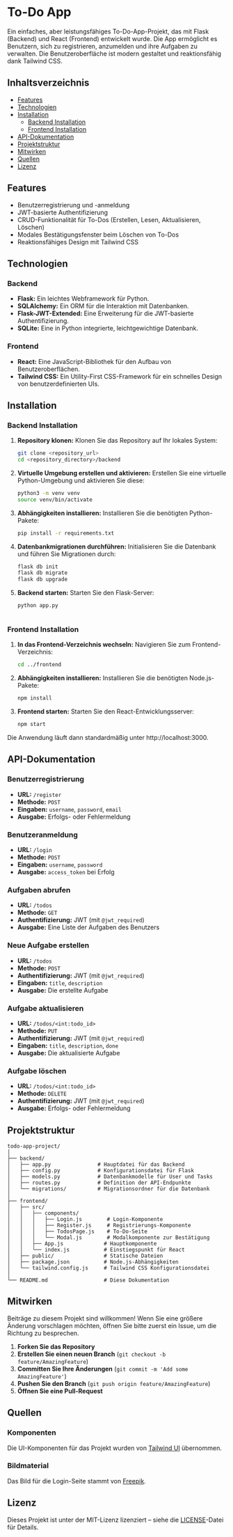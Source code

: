 # To-Do App

Ein einfaches, aber leistungsfähiges To-Do-App-Projekt, das mit Flask (Backend) und React (Frontend) entwickelt wurde. Die App ermöglicht es Benutzern, sich zu registrieren, anzumelden und ihre Aufgaben zu verwalten. Die Benutzeroberfläche ist modern gestaltet und reaktionsfähig dank Tailwind CSS.

## Inhaltsverzeichnis

- [Features](#features)
- [Technologien](#technologien)
- [Installation](#installation)
  - [Backend Installation](#backend-installation)
  - [Frontend Installation](#frontend-installation)
- [API-Dokumentation](#api-dokumentation)
- [Projektstruktur](#projektstruktur)
- [Mitwirken](#mitwirken)
- [Quellen](#quellen)
- [Lizenz](#lizenz)

## Features

- Benutzerregistrierung und -anmeldung
- JWT-basierte Authentifizierung
- CRUD-Funktionalität für To-Dos (Erstellen, Lesen, Aktualisieren, Löschen)
- Modales Bestätigungsfenster beim Löschen von To-Dos
- Reaktionsfähiges Design mit Tailwind CSS

## Technologien

### Backend

- **Flask:** Ein leichtes Webframework für Python.
- **SQLAlchemy:** Ein ORM für die Interaktion mit Datenbanken.
- **Flask-JWT-Extended:** Eine Erweiterung für die JWT-basierte Authentifizierung.
- **SQLite:** Eine in Python integrierte, leichtgewichtige Datenbank.

### Frontend

- **React:** Eine JavaScript-Bibliothek für den Aufbau von Benutzeroberflächen.
- **Tailwind CSS:** Ein Utility-First CSS-Framework für ein schnelles Design von benutzerdefinierten UIs.

## Installation

### Backend Installation

1. **Repository klonen:**
   Klonen Sie das Repository auf Ihr lokales System:
   ```bash
   git clone <repository_url>
   cd <repository_directory>/backend

2. **Virtuelle Umgebung erstellen und aktivieren:**
   Erstellen Sie eine virtuelle Python-Umgebung und aktivieren Sie diese:
   ```bash
   python3 -m venv venv
   source venv/bin/activate

3. **Abhängigkeiten installieren:**
   Installieren Sie die benötigten Python-Pakete:
   ```bash
   pip install -r requirements.txt

4. **Datenbankmigrationen durchführen:**
   Initialisieren Sie die Datenbank und führen Sie Migrationen durch:
   ```bash
   flask db init
   flask db migrate
   flask db upgrade

5. **Backend starten:**
   Starten Sie den Flask-Server:
   ```bash
   python app.py



### Frontend Installation

1. **In das Frontend-Verzeichnis wechseln:**
   Navigieren Sie zum Frontend-Verzeichnis:
   ```bash
   cd ../frontend

2. **Abhängigkeiten installieren:**
   Installieren Sie die benötigten Node.js-Pakete:
   ```bash
   npm install

3. **Frontend starten:**
   Starten Sie den React-Entwicklungsserver:
   ```bash
   npm start

  Die Anwendung läuft dann standardmäßig unter http://localhost:3000.


## API-Dokumentation

### Benutzerregistrierung

* **URL:** `/register`
* **Methode:** `POST`
* **Eingaben:** `username`, `password`, `email`
* **Ausgabe:** Erfolgs- oder Fehlermeldung

### Benutzeranmeldung

* **URL:** `/login`
* **Methode:** `POST`
* **Eingaben:** `username`, `password`
* **Ausgabe:** `access_token` bei Erfolg

### Aufgaben abrufen

* **URL:** `/todos`
* **Methode:** `GET`
* **Authentifizierung:** JWT (mit `@jwt_required`)
* **Ausgabe:** Eine Liste der Aufgaben des Benutzers

### Neue Aufgabe erstellen

* **URL:** `/todos`
* **Methode:** `POST`
* **Authentifizierung:** JWT (mit `@jwt_required`)
* **Eingaben:** `title`, `description`
* **Ausgabe:** Die erstellte Aufgabe

### Aufgabe aktualisieren

* **URL:** `/todos/<int:todo_id>`
* **Methode:** `PUT`
* **Authentifizierung:** JWT (mit `@jwt_required`)
* **Eingaben:** `title`, `description`, `done`
* **Ausgabe:** Die aktualisierte Aufgabe

### Aufgabe löschen

* **URL:** `/todos/<int:todo_id>`
* **Methode:** `DELETE`
* **Authentifizierung:** JWT (mit `@jwt_required`)
* **Ausgabe:** Erfolgs- oder Fehlermeldung


## Projektstruktur

```plaintext
todo-app-project/
│
├── backend/
│   ├── app.py               # Hauptdatei für das Backend
│   ├── config.py            # Konfigurationsdatei für Flask
│   ├── models.py            # Datenbankmodelle für User und Tasks
│   ├── routes.py            # Definition der API-Endpunkte
│   └── migrations/          # Migrationsordner für die Datenbank
│
├── frontend/
│   ├── src/
│   │   ├── components/
│   │   │   ├── Login.js        # Login-Komponente
│   │   │   ├── Register.js     # Registrierungs-Komponente
│   │   │   ├── TodosPage.js    # To-Do-Seite
│   │   │   └── Modal.js        # Modalkomponente zur Bestätigung
│   │   ├── App.js             # Hauptkomponente
│   │   └── index.js           # Einstiegspunkt für React
│   ├── public/                # Statische Dateien
│   ├── package.json           # Node.js-Abhängigkeiten
│   └── tailwind.config.js     # Tailwind CSS Konfigurationsdatei
│
└── README.md                  # Diese Dokumentation

```


## Mitwirken

Beiträge zu diesem Projekt sind willkommen! Wenn Sie eine größere Änderung vorschlagen möchten, öffnen Sie bitte zuerst ein Issue, um die Richtung zu besprechen.

1. **Forken Sie das Repository**
2. **Erstellen Sie einen neuen Branch** (`git checkout -b feature/AmazingFeature`)
3. **Committen Sie Ihre Änderungen** (`git commit -m 'Add some AmazingFeature'`)
4. **Pushen Sie den Branch** (`git push origin feature/AmazingFeature`)
5. **Öffnen Sie eine Pull-Request**


## Quellen

### Komponenten
Die UI-Komponenten für das Projekt wurden von [Tailwind UI](https://tailwindui.com/components) übernommen.

### Bildmaterial
Das Bild für die Login-Seite stammt von [Freepik](https://de.freepik.com/vektoren-kostenlos/mobile-login-konzept-illustration_4957412.htm#fromView=image_search_similar&page=1&position=26&uuid=2c28de00-7883-43bf-bf1e-33e872011814).



## Lizenz

Dieses Projekt ist unter der MIT-Lizenz lizenziert – siehe die [LICENSE](LICENSE)-Datei für Details.

